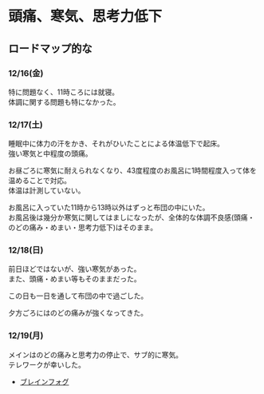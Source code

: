 # 頭痛、寒気、思考力低下

## ロードマップ的な

### 12/16(金)

特に問題なく、11時ころには就寝。  
体調に関する問題も特になかった。  

### 12/17(土)

睡眠中に体力の汗をかき、それがひいたことによる体温低下で起床。  
強い寒気と中程度の頭痛。  

お昼ごろに寒気に耐えられなくなり、43度程度のお風呂に1時間程度入って体を温めることで対応。  
体温は計測していない。  

お風呂に入っていた11時から13時以外はずっと布団の中にいた。  
お風呂後は幾分か寒気に関してはましになったが、全体的な体調不良感(頭痛・のどの痛み・めまい・思考力低下)はそのまま。  

### 12/18(日)

前日ほどではないが、強い寒気があった。  
また、頭痛・めまい等もそのままだった。  

この日も一日を通して布団の中で過ごした。  

夕方ごろにはのどの痛みが強くなってきた。  

### 12/19(月)

メインはのどの痛みと思考力の停止で、サブ的に寒気。  
テレワークが幸いした。  

- [ブレインフォグ](https://tms-clinic.jp/long-covid/)
